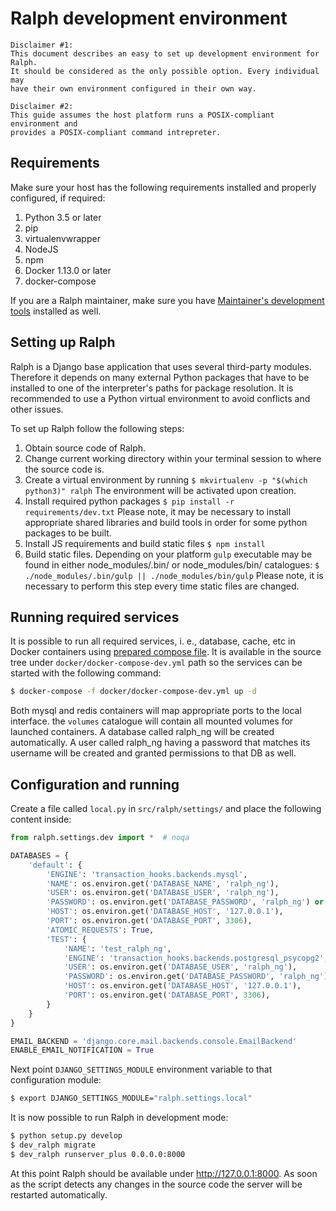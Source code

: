 # Ralph development environment

    Disclaimer #1:
    This document describes an easy to set up development environment for Ralph.
    It should be considered as the only possible option. Every individual may
    have their own environment configured in their own way.

    Disclaimer #2:
    This guide assumes the host platform runs a POSIX-compliant environment and
    provides a POSIX-compliant command intrepreter.

## Requirements

Make sure your host has the following requirements installed and
properly configured, if required:

1.  Python 3.5 or later
1.  pip
1.  virtualenvwrapper
1.  NodeJS
1.  npm
1.  Docker 1.13.0 or later
1.  docker-compose

If you are a Ralph maintainer, make sure you have [Maintainer's development tools][1]
installed as well.


## Setting up Ralph

Ralph is a Django base application that uses several third-party modules.
Therefore it depends on many external Python packages that have to be installed
to one of the interpreter's paths for package resolution. It is recommended to
use a Python virtual environment to avoid conflicts and other issues.

To set up Ralph follow the following steps:

1. Obtain source code of Ralph.
1. Change current working directory within your terminal session to where the
source code is.
1. Create a virtual environment by running
        ```
        $ mkvirtualenv -p "$(which python3)" ralph
        ```
The environment will be activated upon creation.
1. Install required python packages
        ```
        $ pip install -r requirements/dev.txt
        ```
Please note, it may be necessary to install appropriate shared libraries and
build tools in order for some python packages to be built.
1. Install JS requirements and build static files
        ```
        $ npm install
        ```
1. Build static files. Depending on your platform ```gulp``` executable
may be found in either node_modules/.bin/ or node_modules/bin/ catalogues:
        ```
        $ ./node_modules/.bin/gulp || ./node_modules/bin/gulp
        ```
Please note, it is necessary to perform this step every
time static files are changed.


## Running required services

It is possible to run all required services, i. e., database, cache, etc in
Docker containers using [prepared compose file][2]. It is available in the
source tree under ```docker/docker-compose-dev.yml``` path so the services
can be started with the following command:

```bash
$ docker-compose -f docker/docker-compose-dev.yml up -d
```

Both mysql and redis containers will map appropriate ports to the local
interface. the ```volumes``` catalogue will contain all mounted volumes for
launched containers. A database called ralph_ng will be created automatically.
A user called ralph_ng having a password that matches its username will be
created and granted permissions to that DB as well.


## Configuration and running

Create a file called ```local.py``` in ```src/ralph/settings/``` and place the
following content inside:

```python
from ralph.settings.dev import *  # noqa

DATABASES = {
    'default': {
        'ENGINE': 'transaction_hooks.backends.mysql',
        'NAME': os.environ.get('DATABASE_NAME', 'ralph_ng'),
        'USER': os.environ.get('DATABASE_USER', 'ralph_ng'),
        'PASSWORD': os.environ.get('DATABASE_PASSWORD', 'ralph_ng') or None,
        'HOST': os.environ.get('DATABASE_HOST', '127.0.0.1'),
        'PORT': os.environ.get('DATABASE_PORT', 3306),
        'ATOMIC_REQUESTS': True,
        'TEST': {
            'NAME': 'test_ralph_ng',
            'ENGINE': 'transaction_hooks.backends.postgresql_psycopg2',
            'USER': os.environ.get('DATABASE_USER', 'ralph_ng'),
            'PASSWORD': os.environ.get('DATABASE_PASSWORD', 'ralph_ng') or None,
            'HOST': os.environ.get('DATABASE_HOST', '127.0.0.1'),
            'PORT': os.environ.get('DATABASE_PORT', 3306),
        }
    }
}

EMAIL_BACKEND = 'django.core.mail.backends.console.EmailBackend'
ENABLE_EMAIL_NOTIFICATION = True
```

Next point ```DJANGO_SETTINGS_MODULE``` environment variable to that
configuration module:

```bash
$ export DJANGO_SETTINGS_MODULE="ralph.settings.local"
```

It is now possible to run Ralph in development mode:

```bash
$ python setup.py develop
$ dev_ralph migrate
$ dev_ralph runserver_plus 0.0.0.0:8000
```

At this point Ralph should be available under http://127.0.0.1:8000. As soon as
the script detects any changes in the source code the server will be restarted
automatically.


[1]: ./maintainers_devtools.md
[2]: https://raw.githubusercontent.com/allegro/ralph/ng/docker/docker-compose-dev.yml
